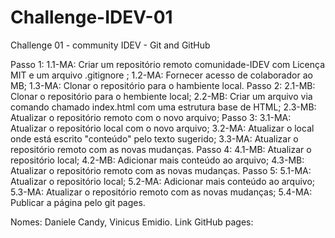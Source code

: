 # Challenge-IDEV-01
Challenge 01 - community IDEV - Git and GitHub


Passo 1:
    1.1-MA: Criar um repositório remoto comunidade-IDEV com Licença MIT e um arquivo .gitignore ;
    1.2-MA: Fornecer acesso de colaborador ao MB;
    1.3-MA: Clonar o repositório para o hambiente local.
Passo 2:
    2.1-MB: Clonar o repositório para o hembiente local;
    2.2-MB: Criar um arquivo via comando chamado index.html com uma estrutura base de HTML;
    2.3-MB: Atualizar o repositório remoto com o novo arquivo;
Passo 3:
    3.1-MA: Atualizar o repositório local com o novo arquivo;
    3.2-MA: Atualizar o local onde está escrito "conteúdo" pelo texto sugerido;
    3.3-MA: Atualizar o repositório remoto com as novas mudanças.
Passo 4:
    4.1-MB: Atualizar o repositório local;
    4.2-MB: Adicionar mais conteúdo ao arquivo;
    4.3-MB: Atualizar o repositório remoto com as novas mudanças.
Passo 5:
    5.1-MA: Atualizar o repositório local;
    5.2-MA: Adicionar mais conteúdo ao arquivo;
    5.3-MA: Atualizar o repositório remoto com as novas mudanças;
    5.4-MA: Publicar a página pelo git pages.


Nomes: Daniele Candy, Vinicus Emidio.
Link GitHub pages: 

